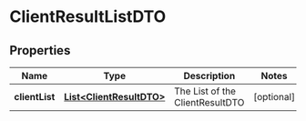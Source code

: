 

# ClientResultListDTO


## Properties

| Name | Type | Description | Notes |
|------------ | ------------- | ------------- | -------------|
|**clientList** | [**List&lt;ClientResultDTO&gt;**](ClientResultDTO.md) | The List of the ClientResultDTO |  [optional] |



